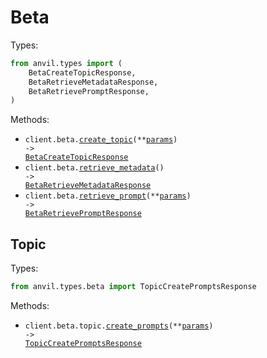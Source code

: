 # Beta

Types:

```python
from anvil.types import (
    BetaCreateTopicResponse,
    BetaRetrieveMetadataResponse,
    BetaRetrievePromptResponse,
)
```

Methods:

- <code title="post /api/beta/topics">client.beta.<a href="./src/anvil/resources/beta/beta.py">create_topic</a>(\*\*<a href="src/anvil/types/beta_create_topic_params.py">params</a>) -> <a href="./src/anvil/types/beta_create_topic_response.py">BetaCreateTopicResponse</a></code>
- <code title="get /api/beta/metadata">client.beta.<a href="./src/anvil/resources/beta/beta.py">retrieve_metadata</a>() -> <a href="./src/anvil/types/beta_retrieve_metadata_response.py">BetaRetrieveMetadataResponse</a></code>
- <code title="get /api/beta/prompt">client.beta.<a href="./src/anvil/resources/beta/beta.py">retrieve_prompt</a>(\*\*<a href="src/anvil/types/beta_retrieve_prompt_params.py">params</a>) -> <a href="./src/anvil/types/beta_retrieve_prompt_response.py">BetaRetrievePromptResponse</a></code>

## Topic

Types:

```python
from anvil.types.beta import TopicCreatePromptsResponse
```

Methods:

- <code title="post /api/beta/topic/prompts">client.beta.topic.<a href="./src/anvil/resources/beta/topic.py">create_prompts</a>(\*\*<a href="src/anvil/types/beta/topic_create_prompts_params.py">params</a>) -> <a href="./src/anvil/types/beta/topic_create_prompts_response.py">TopicCreatePromptsResponse</a></code>
